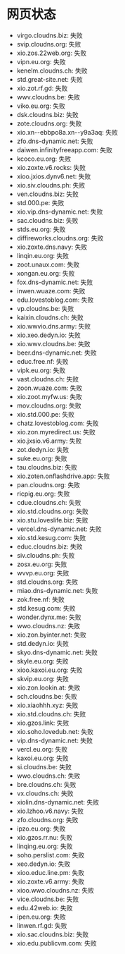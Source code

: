 # 网页状态
- virgo.cloudns.biz: 失败
- svip.cloudns.org: 失败
- xio.zos.22web.org: 失败
- vipn.eu.org: 失败
- kenelm.cloudns.ch: 失败
- std.great-site.net: 失败
- xio.zot.rf.gd: 失败
- wwv.cloudns.be: 失败
- viko.eu.org: 失败
- dsk.cloudns.biz: 失败
- zote.cloudns.org: 失败
- xio.xn--ebbpo8a.xn--y9a3aq: 失败
- zfo.dns-dynamic.net: 失败
- daiwen.infinityfreeapp.com: 失败
- kcoco.eu.org: 失败
- xio.zoxte.v6.rocks: 失败
- xioo.jxios.dynv6.net: 失败
- xio.siv.cloudns.ph: 失败
- ven.cloudns.biz: 失败
- std.000.pe: 失败
- xio.vip.dns-dynamic.net: 失败
- sac.cloudns.biz: 失败
- stds.eu.org: 失败
- diffireworks.cloudns.org: 失败
- xio.zoxte.dns.navy: 失败
- linqin.eu.org: 失败
- zoot.unaux.com: 失败
- xongan.eu.org: 失败
- fox.dns-dynamic.net: 失败
- inwen.wuaze.com: 失败
- edu.lovestoblog.com: 失败
- vp.cloudns.be: 失败
- kaixin.cloudns.ch: 失败
- xio.wwvio.dns.army: 失败
- xio.xeo.dedyn.io: 失败
- xio.wwv.cloudns.be: 失败
- beer.dns-dynamic.net: 失败
- educ.free.nf: 失败
- vipk.eu.org: 失败
- vast.cloudns.ch: 失败
- zoon.wuaze.com: 失败
- xio.zoot.myfw.us: 失败
- mov.cloudns.org: 失败
- xio.std.000.pe: 失败
- chatz.lovestoblog.com: 失败
- xio.zon.myredirect.us: 失败
- xio.jxsio.v6.army: 失败
- zot.dedyn.io: 失败
- suke.eu.org: 失败
- tau.cloudns.biz: 失败
- xio.zoten.onflashdrive.app: 失败
- pan.cloudns.org: 失败
- ricpig.eu.org: 失败
- cdue.cloudns.ch: 失败
- xio.std.cloudns.org: 失败
- xio.stu.loveslife.biz: 失败
- vercel.dns-dynamic.net: 失败
- xio.std.kesug.com: 失败
- educ.cloudns.biz: 失败
- siv.cloudns.ph: 失败
- zosx.eu.org: 失败
- wvvp.eu.org: 失败
- std.cloudns.org: 失败
- miao.dns-dynamic.net: 失败
- zok.free.nf: 失败
- std.kesug.com: 失败
- wonder.dynx.me: 失败
- wwo.cloudns.nz: 失败
- xio.zon.byinter.net: 失败
- std.dedyn.io: 失败
- skyo.dns-dynamic.net: 失败
- skyle.eu.org: 失败
- xioo.kaxoi.eu.org: 失败
- skvip.eu.org: 失败
- xio.zon.lookin.at: 失败
- sch.cloudns.be: 失败
- xio.xiaohhh.xyz: 失败
- xio.std.cloudns.ch: 失败
- xio.gzos.link: 失败
- xio.soho.lovedub.net: 失败
- vip.dns-dynamic.net: 失败
- vercl.eu.org: 失败
- kaxoi.eu.org: 失败
- si.cloudns.be: 失败
- wwo.cloudns.ch: 失败
- bre.cloudns.ch: 失败
- vx.cloudns.ch: 失败
- xiolin.dns-dynamic.net: 失败
- xio.lzhoo.v6.navy: 失败
- zfo.cloudns.org: 失败
- ipzo.eu.org: 失败
- xio.gzos.rr.nu: 失败
- linqing.eu.org: 失败
- soho.perslist.com: 失败
- xeo.dedyn.io: 失败
- xioo.educ.line.pm: 失败
- xio.zoxte.v6.army: 失败
- xioo.wwo.cloudns.nz: 失败
- vice.cloudns.be: 失败
- edu.42web.io: 失败
- ipen.eu.org: 失败
- linwen.rf.gd: 失败
- xio.sac.cloudns.biz: 失败
- xio.edu.publicvm.com: 失败
